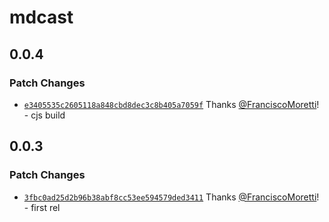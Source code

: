 # mdcast

## 0.0.4

### Patch Changes

- [`e3405535c2605118a848cbd8dec3c8b405a7059f`](https://github.com/FranciscoMoretti/mdcast/commit/e3405535c2605118a848cbd8dec3c8b405a7059f) Thanks [@FranciscoMoretti](https://github.com/FranciscoMoretti)! - cjs build

## 0.0.3

### Patch Changes

- [`3fbc0ad25d2b96b38abf8cc53ee594579ded3411`](https://github.com/FranciscoMoretti/mdcast/commit/3fbc0ad25d2b96b38abf8cc53ee594579ded3411) Thanks [@FranciscoMoretti](https://github.com/FranciscoMoretti)! - first rel
